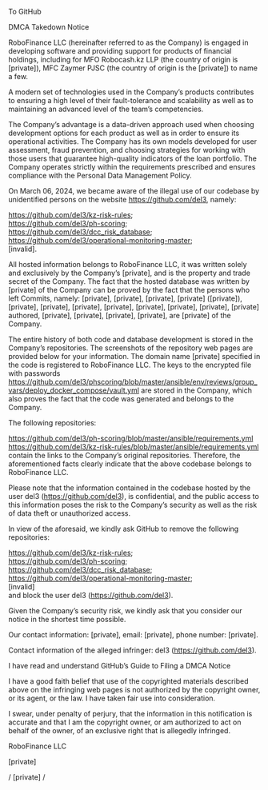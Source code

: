 To GitHub
 
DMCA Takedown Notice
 
RoboFinance LLC (hereinafter referred to as the Company) is engaged in developing
software and providing support for products of financial holdings, including for
MFO Robocash.kz LLP (the country of origin is [private]), MFC Zaymer PJSC (the country of
origin is the [private]) to name a few.
 
A modern set of technologies used in the Company’s products contributes to ensuring a
high level of their fault-tolerance and scalability as well as to maintaining an advanced level of
the team’s competencies.
 
The Company’s advantage is a data-driven approach used when choosing development
options for each product as well as in order to ensure its operational activities. The Company has
its own models developed for user assessment, fraud prevention, and choosing strategies for
working with those users that guarantee high-quality indicators of the loan portfolio.
The Company operates strictly within the requirements prescribed and ensures compliance
with the Personal Data Management Policy.
 
On March 06, 2024, we became aware of the illegal use of our codebase by unidentified
persons on the website https://github.com/del3, namely:  
 
https://github.com/del3/kz-risk-rules;  
https://github.com/del3/ph-scoring;  
https://github.com/del3/dcc_risk_database;  
https://github.com/del3/operational-monitoring-master;  
[invalid].  
 
All hosted information belongs to RoboFinance LLC, it was written solely and exclusively
by the Company’s [private], and is the property and trade secret of the Company.
The fact that the hosted database was written by [private] of the Company can be proved
by the fact that the persons who left Commits, namely: [private], [private], [private], [private] ([private]), [private], [private], [private], [private], [private], [private], [private], [private] authored, [private], [private], [private], [private], are [private] of the Company.
 
The entire history of both code and database development is stored in the Company’s
repositories. The screenshots of the repository web pages are provided below for your information.
The domain name [private] specified in the code is registered to RoboFinance LLC.
The keys to the encrypted file with passwords https://github.com/del3/phscoring/blob/master/ansible/env/reviews/group_vars/deploy_docker_compose/vault.yml are
stored in the Company, which also proves the fact that the code was generated and belongs to the
Company.
 
The following repositories:
 
https://github.com/del3/ph-scoring/blob/master/ansible/requirements.yml  
https://github.com/del3/kz-risk-rules/blob/master/ansible/requirements.yml  
contain the links to the Company’s original repositories.
Therefore, the aforementioned facts clearly indicate that the above codebase belongs to
RoboFinance LLC.
 
Please note that the information contained in the codebase hosted by the user del3
(https://github.com/del3), is confidential, and the public access to this information poses the risk
to the Company’s security as well as the risk of data theft or unauthorized access.
 
In view of the aforesaid, we kindly ask GitHub to remove the following repositories:
 
https://github.com/del3/kz-risk-rules;  
https://github.com/del3/ph-scoring;  
https://github.com/del3/dcc_risk_database;  
https://github.com/del3/operational-monitoring-master;  
[invalid]  
and block the user del3 (https://github.com/del3).
 
Given the Company’s security risk, we kindly ask that you consider our notice in the shortest
time possible.
 
Our contact information: [private], email: [private], phone
number: [private].
 
Contact information of the alleged infringer: del3 (https://github.com/del3).
 
I have read and understand GitHub’s Guide to Filing a DMCA Notice
 
I have a good faith belief that use of the copyrighted materials described above on the
infringing web pages is not authorized by the copyright owner, or its agent, or the law. I have
taken fair use into consideration.
 
I swear, under penalty of perjury, that the information in this notification is accurate
and that I am the copyright owner, or am authorized to act on behalf of the owner, of an
exclusive right that is allegedly infringed.
 
RoboFinance LLC
 
[private]
 
/ [private] /
